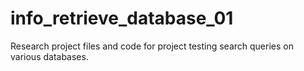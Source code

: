 # info_retrieve_database_01

Research project files and code for project testing search queries on various 
databases.
